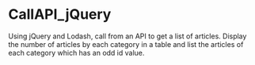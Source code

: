 # CallAPI_jQuery
Using jQuery and Lodash, 
call from an API to get a list of articles.
Display the number of articles by each category in a table
and list the articles of each category which has an odd id value. 
